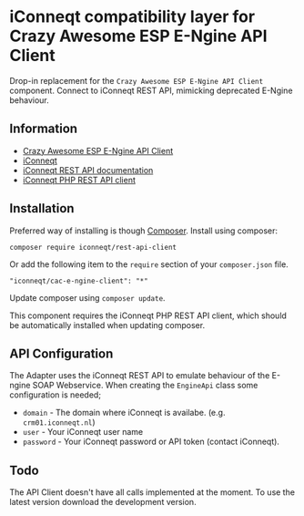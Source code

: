 # iConneqt compatibility layer for Crazy Awesome ESP E-Ngine API Client

Drop-in replacement for the `Crazy Awesome ESP E-Ngine API Client` component.
Connect to iConneqt REST API, mimicking deprecated E-Ngine behaviour.

## Information ##
 - [Crazy Awesome ESP E-Ngine API Client](https://github.com/CrazyAwesomeCompany/esp-api-engine)
 - [iConneqt](https://iconneqt.nl/)
 - [iConneqt REST API documentation](https://demo.iconneqt.nl/api/docs/)
 - [iConneqt PHP REST API client](https://github.com/iConneqt/PHP-REST-API-client)

## Installation ##
Preferred way of installing is though [Composer](http://getcomposer.org).
Install using composer:

	composer require iconneqt/rest-api-client

Or add the following item to the `require` section of your `composer.json` file.

    "iconneqt/cac-e-ngine-client": "*"

Update composer using `composer update`.

This component requires the iConneqt PHP REST API client, which should be
automatically installed when updating composer.

## API Configuration ##
The Adapter uses the iConneqt REST API to emulate behaviour of the E-ngine SOAP
Webservice.
When creating the `EngineApi` class some configuration is needed;

 + `domain` - The domain where iConneqt is availabe. (e.g. `crm01.iconneqt.nl`)
 + `user` - Your iConneqt user name
 + `password` - Your iConneqt password or API token (contact iConneqt).

## Todo ##
The API Client doesn't have all calls implemented at the moment.
To use the latest version download the development version.
